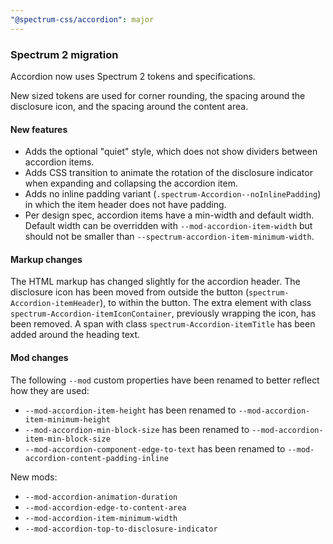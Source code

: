 ```yaml
---
"@spectrum-css/accordion": major
---
```


### Spectrum 2 migration

Accordion now uses Spectrum 2 tokens and specifications.

New sized tokens are used for corner rounding, the spacing around the disclosure icon, and
the spacing around the content area.

#### New features

- Adds the optional "quiet" style, which does not show dividers between accordion items.
- Adds CSS transition to animate the rotation of the disclosure indicator when expanding and
  collapsing the accordion item.
- Adds no inline padding variant (`.spectrum-Accordion--noInlinePadding`) in which the item
  header does not have padding.
- Per design spec, accordion items have a min-width and default width. Default width can be
  overridden with `--mod-accordion-item-width` but should not be smaller than
  `--spectrum-accordion-item-minimum-width`.

#### Markup changes

The HTML markup has changed slightly for the accordion header. The disclosure icon has been moved
from outside the button (`spectrum-Accordion-itemHeader`), to within the button. The extra
element with class `spectrum-Accordion-itemIconContainer`, previously wrapping the icon, has
been removed. A span with class `spectrum-Accordion-itemTitle` has been added around the heading
text.

#### Mod changes

The following `--mod` custom properties have been renamed to better reflect how they are used:

- `--mod-accordion-item-height` has been renamed to `--mod-accordion-item-minimum-height`
- `--mod-accordion-min-block-size` has been renamed to `--mod-accordion-item-min-block-size`
- `--mod-accordion-component-edge-to-text` has been renamed to `--mod-accordion-content-padding-inline`

New mods:

- `--mod-accordion-animation-duration`
- `--mod-accordion-edge-to-content-area`
- `--mod-accordion-item-minimum-width`
- `--mod-accordion-top-to-disclosure-indicator`
